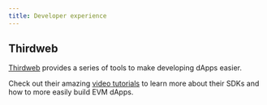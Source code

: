 ```yaml
---
title: Developer experience
---
```


## Thirdweb

[Thirdweb](https://thirdweb.com/) provides a series of tools to make developing dApps easier.

Check out their amazing [video tutorials](https://www.youtube.com/watch?v=0DQqtxoMw1E&list=PLhkjr9MPgk0w9CE9HWKUwUfxfxLZQfRnx) to learn more about their SDKs and how to more easily build EVM dApps.
